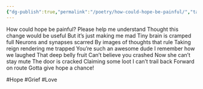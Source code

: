 ```yaml
---
{"dg-publish":true,"permalink":"/poetry/how-could-hope-be-painful/","tags":"gardenEntry"}
---
```


How could hope be painful?
Please help me understand 
Thought this change would be useful 
But it’s just making me mad
Tiny brain is cramped full
Neurons and synapses scarred 
By images of thoughts that rule
Taking reign rendering me trapped 
You’re such an awesome dude
I remember how we laughed 
That deep belly fruit 
Can’t believe you crashed 
Now she can’t stay mute 
The door is cracked 
Claiming some loot
I can’t trail back 
Forward on route 
Gotta give hope a chance!

#Hope
#Grief 
#Love